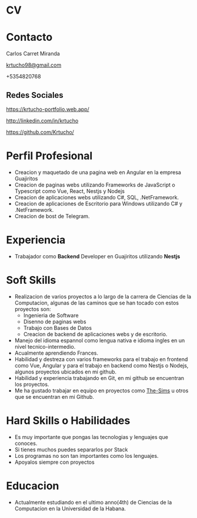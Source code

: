# CV

# Contacto

Carlos Carret Miranda

krtucho98@gmail.com

+5354820768

## Redes Sociales

https://krtucho-portfolio.web.app/

http://linkedin.com/in/krtucho

https://github.com/Krtucho/

# Perfil Profesional
- Creacion y maquetado de una pagina web en Angular en la empresa Guajiritos
- Creacion de paginas webs utilizando Frameworks de JavaScript o Typescript como Vue, React, Nestjs y Nodejs
- Creacion de aplicaciones webs utilizando C#, SQL, .NetFramework.
- Creacion de aplicaciones de Escritorio para Windows utilizando C# y .NetFramework.
- Creacion de bost de Telegram.

# Experiencia
- Trabajador como $\textbf{Backend}$ Developer en Guajiritos utilizando $\textbf{Nestjs}$

# Soft Skills

- Realizacion de varios proyectos a lo largo de la carrera de Ciencias de la Computacion, algunas de las caminos que se han tocado con estos proyectos son:
  - Ingenieria de Software
  - Disenno de paginas webs
  - Trabajo con Bases de Datos
  - Creacion de backend de aplicaciones webs y de escritorio.
- Manejo del idioma espannol como lengua nativa e idioma ingles en un nivel tecnico-intermedio.
- Acualmente aprendiendo Frances.
- Habilidad y destreza con varios frameworks para el trabajo en frontend como Vue, Angular y para el trabajo en backend como Nestjs o Nodejs, algunos proyectos ubicados en mi github.
- Habilidad y experiencia trabajando en Git, en mi github se encuentran los proyectos. 
- Me ha gustado trabajar en equipo en proyectos como [The-Sims](https://github.com/Krtucho/The-Sims) u otros  que se encuentran en mi Github.

# Hard Skills o Habilidades
- Es muy importante que pongas las tecnologias y lenguajes que conoces.
-  Si tienes muchos puedes separarlos por Stack
- Los programas no son tan importantes como los lenguajes.
- Apoyalos siempre con proyectos

# Educacion
- Actualmente estudiando en el ultimo anno(4th) de Ciencias de la Computacion en la Universidad de la Habana.